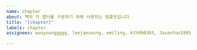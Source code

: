 ```yaml
---
name: chapter
about: 책의 각 챕터를 구분하기 위해 사용하는 템플릿입니다
title: "[chapter]"
labels: chapter
assignees: wooyounggggg, leejaeseung, emiling, kth990303, JasonYoo1995

---
```



